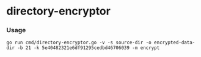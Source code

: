 # directory-encryptor

### Usage

`go run cmd/directory-encryptor.go -v -s source-dir -o encrypted-data-dir -b 21 -k 5e40482321e6df91295cedbd46706039 -m encrypt`

